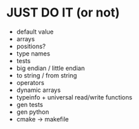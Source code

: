 # JUST DO IT (or not)
* default value
* arrays
* positions?
* type names
* tests
* big endian / little endian
* to string / from string
* operators
* dynamic arrays
* typeinfo + universal read/write functions
* gen tests
* gen python 
* cmake -> makefile
